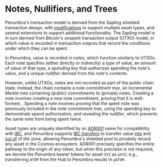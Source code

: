 # Notes, Nullifiers, and Trees

Penumbra's transaction model is derived from the Sapling shielded transaction
design, with [modifications][multi_asset] to support multiple asset types,
and several extensions to support additional functionality.  The Sapling model is in turn derived from Bitcoin's unspent transaction output (UTXO) model, in which value is recorded in transaction outputs that record the conditions under which they can be spent.

In Penumbra, value is recorded in *notes*, which function similarly to UTXOs.
Each note specifies (either directly or indirectly) a *type* of value, an
*amount* of value of that type, a *spending key* that authorizes spending the
note's value, and a unique *nullifier* derived from the note's contents.

However, unlike UTXOs, notes are not recorded as part of the public chain
state.  Instead, the chain contains a *note commitment tree*, an incremental
Merkle tree containing (public) commitments to (private) notes.  Creating a
note involves creating a new note commitment, proving that it is
well-formed, .  Spending a note involves proving that the spent note was
previously included in the note commitment tree, using the spending key to
demonstrate spend authorization, and revealing the *nullifier*, which
prevents the same note from being spent twice.

Asset types are uniquely identified by an [ADR001] name for compatibility
with [IBC], and Penumbra supports [IBC transfers](./ibc.md) to transfer value
[into](./ibc/in.md) and [out of](./ibc/out.md) of
the zone, allowing Penumbra's shielded pool to privately record any asset in
the Cosmos ecosystem. ADR001 precisely specifies the entire pathway to the
origin of any token, but when this precision is not required, we denote the
Penumbra bearer tokens for asset `XYZ` as `pXYZ`; e.g., transferring `ATOM`
from the Hub to Penumbra results in `pATOM`.

[multi_asset]: https://github.com/zcash/zips/blob/626ea6ed78863290371a4e8bc74ccf8e92292099/drafts/zip-user-defined-assets.rst
[ADR001]: https://docs.cosmos.network/master/architecture/adr-001-coin-source-tracing.html
[IBC]: https://docs.cosmos.network/master/ibc/overview.html